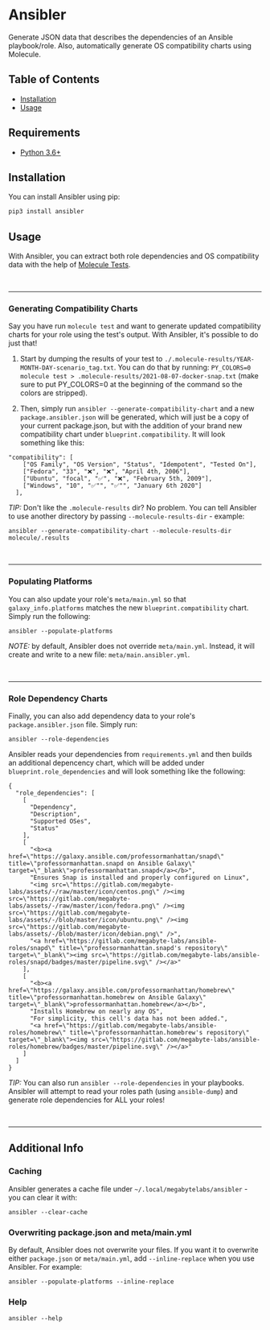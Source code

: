 # Ansibler

Generate JSON data that describes the dependencies of an Ansible playbook/role. Also, automatically generate OS compatibility charts using Molecule.

## Table of Contents

- [Installation](#installation)
- [Usage](#usage)

## Requirements
- [Python 3.6+](https://www.python.org/downloads/)

## Installation

You can install Ansibler using pip:

```sh
pip3 install ansibler
```

## Usage

With Ansibler, you can extract both role dependencies and OS compatibility data with the help of [Molecule Tests](https://molecule.readthedocs.io/en/latest/).

<br/>

---
### Generating Compatibility Charts
Say you have run `molecule test` and want to generate updated compatibility charts for your role using the test's output. With Ansibler, it's possible to do just that!

1. Start by dumping the results of your test to `./.molecule-results/YEAR-MONTH-DAY-scenario_tag.txt`. You can do that by running: `PY_COLORS=0 molecule test > .molecule-results/2021-08-07-docker-snap.txt` (make sure to put PY_COLORS=0 at the beginning of the command so the colors are stripped).

2. Then, simply run `ansibler --generate-compatibility-chart` and a new `package.ansibler.json` will be generated, which will just be a copy of your current package.json, but with the addition of your brand new compatibility chart under `blueprint.compatibility`. It will look something like this:

```
"compatibility": [
    ["OS Family", "OS Version", "Status", "Idempotent", "Tested On"],
    ["Fedora", "33", "❌", "❌", "April 4th, 2006"],
    ["Ubuntu", "focal", "✅", "❌", "February 5th, 2009"],
    ["Windows", "10", "✅"", "✅"", "January 6th 2020"]
  ],
```

*TIP:* Don't like the `.molecule-results` dir? No problem. You can tell Ansibler to use another directory by passing `--molecule-results-dir` - example:

```ansibler --generate-compatibility-chart --molecule-results-dir molecule/.results```

<br/>

---
### Populating Platforms
You can also update your role's `meta/main.yml` so that `galaxy_info.platforms` matches the new `blueprint.compatibility` chart. Simply run the following:
```
ansibler --populate-platforms
```

*NOTE:* by default, Ansibler does not override `meta/main.yml`. Instead, it will create and write to a new file: `meta/main.ansibler.yml`.

<br/>

---
### Role Dependency Charts
Finally, you can also add dependency data to your role's `package.ansibler.json` file. Simply run:

```
ansibler --role-dependencies
```

Ansibler reads your dependencies from `requirements.yml` and then builds an additional depencency chart, which will be added under `blueprint.role_dependencies` and will look something like the following:

```
{
  "role_dependencies": [
    [
      "Dependency",
      "Description",
      "Supported OSes",
      "Status"
    ],
    [
      "<b><a href=\"https://galaxy.ansible.com/professormanhattan/snapd\" title=\"professormanhattan.snapd on Ansible Galaxy\" target=\"_blank\">professormanhattan.snapd</a></b>",
      "Ensures Snap is installed and properly configured on Linux",
      "<img src=\"https://gitlab.com/megabyte-labs/assets/-/raw/master/icon/centos.png\" /><img src=\"https://gitlab.com/megabyte-labs/assets/-/raw/master/icon/fedora.png\" /><img src=\"https://gitlab.com/megabyte-labs/assets/-/blob/master/icon/ubuntu.png\" /><img src=\"https://gitlab.com/megabyte-labs/assets/-/blob/master/icon/debian.png\" />",
      "<a href=\"https://gitlab.com/megabyte-labs/ansible-roles/snapd\" title=\"professormanhattan.snapd's repository\" target=\"_blank\"><img src=\"https://gitlab.com/megabyte-labs/ansible-roles/snapd/badges/master/pipeline.svg\" /></a>"
    ],
    [
      "<b><a href=\"https://galaxy.ansible.com/professormanhattan/homebrew\" title=\"professormanhattan.homebrew on Ansible Galaxy\" target=\"_blank\">professormanhattan.homebrew</a></b>",
      "Installs Homebrew on nearly any OS",
      "For simplicity, this cell's data has not been added.",
      "<a href=\"https://gitlab.com/megabyte-labs/ansible-roles/homebrew\" title=\"professormanhattan.homebrew's repository\" target=\"_blank\"><img src=\"https://gitlab.com/megabyte-labs/ansible-roles/homebrew/badges/master/pipeline.svg\" /></a>"
    ]
  ]
}
```

*TIP:* You can also run `ansibler --role-dependencies` in your playbooks. Ansibler will attempt to read your roles path (using `ansible-dump`) and generate role dependencies for ALL your roles!

<br>

---
## Additional Info
### Caching
Ansibler generates a cache file under `~/.local/megabytelabs/ansibler` - you can clear it with:
```
ansibler --clear-cache
```

### Overwriting package.json and meta/main.yml
By default, Ansibler does not overwrite your files. If you want it to overwrite either `package.json` or `meta/main.yml`, add `--inline-replace` when you use Ansibler. For example:
```
ansibler --populate-platforms --inline-replace
```

### Help
```
ansibler --help
```
